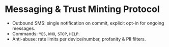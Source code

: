 # Messaging & Trust Minting Protocol

- Outbound SMS: single notification on commit, explicit opt-in for ongoing messages.
- Commands: `YES`, `WHO`, `STOP`, `HELP`.
- Anti-abuse: rate limits per device/number, profanity & PII filters.
